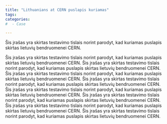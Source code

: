 ```yaml
---
title: "Lithuanians at CERN puslapis kuriamas"
tags:
categories:
#  - Case

---
```


Šis įrašas yra skirtas testavimo tislais norint parodyt, kad kuriamas puslapis skirtas lietuvių bendruomenei CERN.

Šis įrašas yra skirtas testavimo tislais norint parodyt, kad kuriamas puslapis skirtas lietuvių bendruomenei CERN.
Šis įrašas yra skirtas testavimo tislais norint parodyt, kad kuriamas puslapis skirtas lietuvių bendruomenei CERN.
Šis įrašas yra skirtas testavimo tislais norint parodyt, kad kuriamas puslapis skirtas lietuvių bendruomenei CERN.
Šis įrašas yra skirtas testavimo tislais norint parodyt, kad kuriamas puslapis skirtas lietuvių bendruomenei CERN.
Šis įrašas yra skirtas testavimo tislais norint parodyt, kad kuriamas puslapis skirtas lietuvių bendruomenei CERN.
Šis įrašas yra skirtas testavimo tislais norint parodyt, kad kuriamas puslapis skirtas lietuvių bendruomenei CERN.
Šis įrašas yra skirtas testavimo tislais norint parodyt, kad kuriamas puslapis skirtas lietuvių bendruomenei CERN.
Šis įrašas yra skirtas testavimo tislais norint parodyt, kad kuriamas puslapis skirtas lietuvių bendruomenei CERN.
